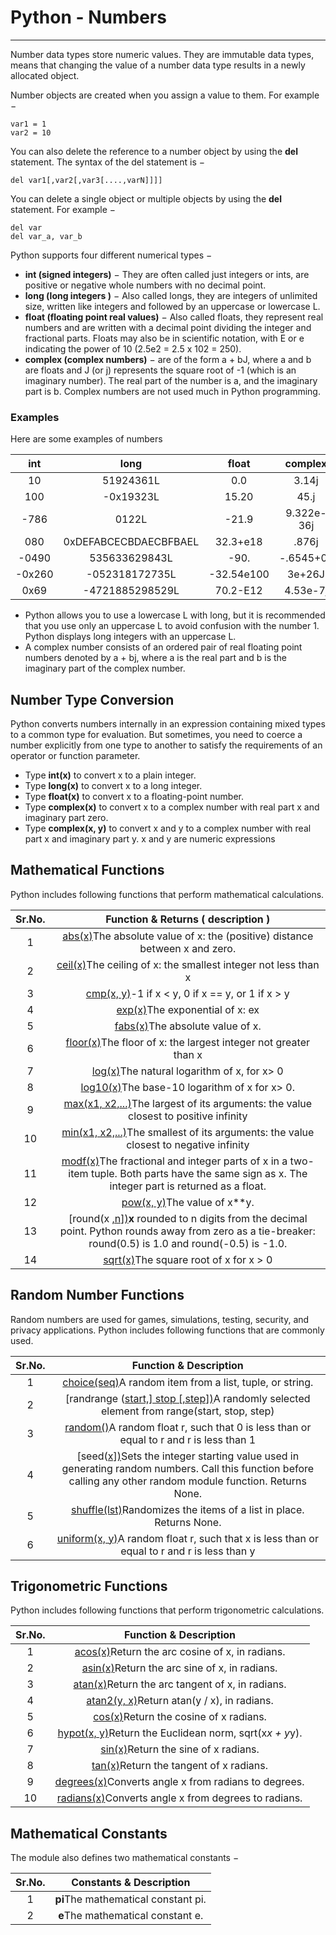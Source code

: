 # Python - Numbers

------

Number data types store numeric values. They are immutable data types, means that changing the value of a number data type results in a newly allocated object.

Number objects are created when you assign a value to them. For example −

```
var1 = 1
var2 = 10
```

You can also delete the reference to a number object by using the **del** statement. The syntax of the del statement is −

```
del var1[,var2[,var3[....,varN]]]]
```

You can delete a single object or multiple objects by using the **del** statement. For example −

```
del var
del var_a, var_b
```

Python supports four different numerical types −

- **int (signed integers)** − They are often called just integers or ints, are positive or negative whole numbers with no decimal point.
- **long (long integers )** − Also called longs, they are integers of unlimited size, written like integers and followed by an uppercase or lowercase L.
- **float (floating point real values)** − Also called floats, they represent real numbers and are written with a decimal point dividing the integer and fractional parts. Floats may also be in scientific notation, with E or e indicating the power of 10 (2.5e2 = 2.5 x 102 = 250).
- **complex (complex numbers)** − are of the form a + bJ, where a and b are floats and J (or j) represents the square root of -1 (which is an imaginary number). The real part of the number is a, and the imaginary part is b. Complex numbers are not used much in Python programming.

### Examples

Here are some examples of numbers

|  int   |         long          |   float    |  complex   |
| :----: | :-------------------: | :--------: | :--------: |
|   10   |       51924361L       |    0.0     |   3.14j    |
|  100   |       -0x19323L       |   15.20    |    45.j    |
|  -786  |         0122L         |   -21.9    | 9.322e-36j |
|  080   | 0xDEFABCECBDAECBFBAEL |  32.3+e18  |   .876j    |
| -0490  |     535633629843L     |    -90.    | -.6545+0J  |
| -0x260 |    -052318172735L     | -32.54e100 |   3e+26J   |
|  0x69  |    -4721885298529L    |  70.2-E12  |  4.53e-7j  |

- Python allows you to use a lowercase L with long, but it is recommended that you use only an uppercase L to avoid confusion with the number 1. Python displays long integers with an uppercase L.
- A complex number consists of an ordered pair of real floating point numbers denoted by a + bj, where a is the real part and b is the imaginary part of the complex number.

## Number Type Conversion

Python converts numbers internally in an expression containing mixed types to a common type for evaluation. But sometimes, you need to coerce a number explicitly from one type to another to satisfy the requirements of an operator or function parameter.

- Type **int(x)** to convert x to a plain integer.
- Type **long(x)** to convert x to a long integer.
- Type **float(x)** to convert x to a floating-point number.
- Type **complex(x)** to convert x to a complex number with real part x and imaginary part zero.
- Type **complex(x, y)** to convert x and y to a complex number with real part x and imaginary part y. x and y are numeric expressions

## Mathematical Functions

Python includes following functions that perform mathematical calculations.

| Sr.No. |              Function & Returns ( description )              |
| :----: | :----------------------------------------------------------: |
|   1    | [abs(x)](https://www.tutorialspoint.com/python/number_abs.htm)The absolute value of x: the (positive) distance between x and zero. |
|   2    | [ceil(x)](https://www.tutorialspoint.com/python/number_ceil.htm)The ceiling of x: the smallest integer not less than x |
|   3    | [cmp(x, y)](https://www.tutorialspoint.com/python/number_cmp.htm)-1 if x < y, 0 if x == y, or 1 if x > y |
|   4    | [exp(x)](https://www.tutorialspoint.com/python/number_exp.htm)The exponential of x: ex |
|   5    | [fabs(x)](https://www.tutorialspoint.com/python/number_fabs.htm)The absolute value of x. |
|   6    | [floor(x)](https://www.tutorialspoint.com/python/number_floor.htm)The floor of x: the largest integer not greater than x |
|   7    | [log(x)](https://www.tutorialspoint.com/python/number_log.htm)The natural logarithm of x, for x> 0 |
|   8    | [log10(x)](https://www.tutorialspoint.com/python/number_log10.htm)The base-10 logarithm of x for x> 0. |
|   9    | [max(x1, x2,...)](https://www.tutorialspoint.com/python/number_max.htm)The largest of its arguments: the value closest to positive infinity |
|   10   | [min(x1, x2,...)](https://www.tutorialspoint.com/python/number_min.htm)The smallest of its arguments: the value closest to negative infinity |
|   11   | [modf(x)](https://www.tutorialspoint.com/python/number_modf.htm)The fractional and integer parts of x in a two-item tuple. Both parts have the same sign as x. The integer part is returned as a float. |
|   12   | [pow(x, y)](https://www.tutorialspoint.com/python/number_pow.htm)The value of x**y. |
|   13   | [round(x [,n\])](https://www.tutorialspoint.com/python/number_round.htm)**x** rounded to n digits from the decimal point. Python rounds away from zero as a tie-breaker: round(0.5) is 1.0 and round(-0.5) is -1.0. |
|   14   | [sqrt(x)](https://www.tutorialspoint.com/python/number_sqrt.htm)The square root of x for x > 0 |

## Random Number Functions

Random numbers are used for games, simulations, testing, security, and privacy applications. Python includes following functions that are commonly used.

| Sr.No. |                    Function & Description                    |
| :----: | :----------------------------------------------------------: |
|   1    | [choice(seq)](https://www.tutorialspoint.com/python/number_choice.htm)A random item from a list, tuple, or string. |
|   2    | [randrange ([start,\] stop [,step])](https://www.tutorialspoint.com/python/number_randrange.htm)A randomly selected element from range(start, stop, step) |
|   3    | [random()](https://www.tutorialspoint.com/python/number_random.htm)A random float r, such that 0 is less than or equal to r and r is less than 1 |
|   4    | [seed([x\])](https://www.tutorialspoint.com/python/number_seed.htm)Sets the integer starting value used in generating random numbers. Call this function before calling any other random module function. Returns None. |
|   5    | [shuffle(lst)](https://www.tutorialspoint.com/python/number_shuffle.htm)Randomizes the items of a list in place. Returns None. |
|   6    | [uniform(x, y)](https://www.tutorialspoint.com/python/number_uniform.htm)A random float r, such that x is less than or equal to r and r is less than y |

## Trigonometric Functions

Python includes following functions that perform trigonometric calculations.

| Sr.No. |                    Function & Description                    |
| :----: | :----------------------------------------------------------: |
|   1    | [acos(x)](https://www.tutorialspoint.com/python/number_acos.htm)Return the arc cosine of x, in radians. |
|   2    | [asin(x)](https://www.tutorialspoint.com/python/number_asin.htm)Return the arc sine of x, in radians. |
|   3    | [atan(x)](https://www.tutorialspoint.com/python/number_atan.htm)Return the arc tangent of x, in radians. |
|   4    | [atan2(y, x)](https://www.tutorialspoint.com/python/number_atan2.htm)Return atan(y / x), in radians. |
|   5    | [cos(x)](https://www.tutorialspoint.com/python/number_cos.htm)Return the cosine of x radians. |
|   6    | [hypot(x, y)](https://www.tutorialspoint.com/python/number_hypot.htm)Return the Euclidean norm, sqrt(x*x + y*y). |
|   7    | [sin(x)](https://www.tutorialspoint.com/python/number_sin.htm)Return the sine of x radians. |
|   8    | [tan(x)](https://www.tutorialspoint.com/python/number_tan.htm)Return the tangent of x radians. |
|   9    | [degrees(x)](https://www.tutorialspoint.com/python/number_degrees.htm)Converts angle x from radians to degrees. |
|   10   | [radians(x)](https://www.tutorialspoint.com/python/number_radians.htm)Converts angle x from degrees to radians. |

## Mathematical Constants

The module also defines two mathematical constants −

| Sr.No. |       Constants & Description       |
| :----: | :---------------------------------: |
|   1    | **pi**The mathematical constant pi. |
|   2    |  **e**The mathematical constant e.  |


